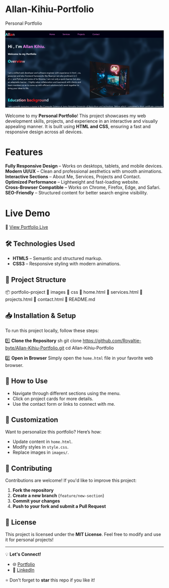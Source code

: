 # Allan-Kihiu-Portfolio
  Personal Portfolio

![Portfolio Screenshot](screenshot/homepage.png)

Welcome to my **Personal Portfolio**! This project showcases my web development skills, projects, and experience in an interactive and visually appealing manner. It is built using **HTML and CSS**, ensuring a fast and responsive design across all devices.

#  Features

**Fully Responsive Design** – Works on desktops, tablets, and mobile devices.  
**Modern UI/UX** – Clean and professional aesthetics with smooth animations.  
**Interactive Sections** – About Me, Services, Projects and Contact.  
**Optimized Performance** – Lightweight and fast-loading website.  
**Cross-Browser Compatible** – Works on Chrome, Firefox, Edge, and Safari.  
**SEO-Friendly** – Structured content for better search engine visibility.  

# Live Demo

🔗 [View Portfolio Live](https://allan-kihiu-portfolio.netlify.app)


## 🛠️ Technologies Used

- **HTML5** – Semantic and structured markup.
- **CSS3** – Responsive styling with modern animations.

## 📂 Project Structure


📦 portfolio-project
 📂 images
 📂 css
 📜 home.html
 📜 services.html
 📜 projects.html
 📜 contact.html
 📜 README.md
## 📥 Installation & Setup

To run this project locally, follow these steps:

1️⃣ **Clone the Repository**
sh
 git clone https://github.com/Royaltie-byte/Allan-Kihiu-Portfolio.git
 cd Allan-Kihiu-Portfolio


2️⃣ **Open in Browser**
Simply open the `home.html` file in your favorite web browser.

## 📌 How to Use

- Navigate through different sections using the menu.
- Click on project cards for more details.
- Use the contact form or links to connect with me.

## 🎨 Customization

Want to personalize this portfolio? Here’s how:

- Update content in `home.html`.
- Modify styles in `style.css`.
- Replace images in `images/`.

## 🤝 Contributing

Contributions are welcome! If you'd like to improve this project:

1. **Fork the repository**
2. **Create a new branch** (`feature/new-section`)
3. **Commit your changes**
4. **Push to your fork and submit a Pull Request**

## 📝 License

This project is licensed under the **MIT License**. Feel free to modify and use it for personal projects!

---
💡 **Let's Connect!**
- 🌐 [Portfolio](https://allan-kihiu-portfolio.netlify.app)
- 💼 [LinkedIn](https://www.linkedin.com/in/allan-kihiu)


⭐ Don't forget to **star** this repo if you like it!
